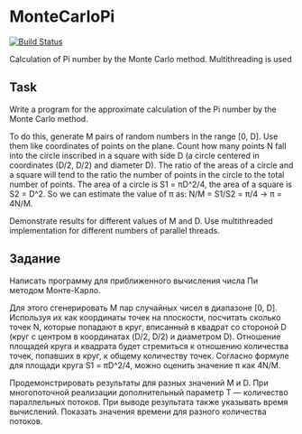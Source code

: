 # MonteCarloPi
[![Build Status](https://travis-ci.com/timerke/MonteCarloPi.svg?branch=main)](https://travis-ci.com/timerke/MonteCarloPi)

Calculation of Pi number by the Monte Carlo method. Multithreading is used

## Task
Write a program for the approximate calculation of the Pi number by the Monte Carlo method.

To do this, generate M pairs of random numbers in the range [0, D]. Use them like coordinates of points on the plane. Count how many points N fall into the circle inscribed in a square with side D (a circle centered in coordinates (D/2, D/2) and diameter D). The ratio of the areas of a circle and a square will tend to the ratio the number of points in the circle to the total number of points. The area of a circle is S1 = πD^2/4, the area of a square is S2 = D^2. So we can estimate the value of π as: N/M = S1/S2 = π/4 -> π = 4N/M.

Demonstrate results for different values of M and D. Use multithreaded implementation for different numbers of parallel threads.

## Задание
Написать программу для приближенного вычисления числа Пи методом Монте-Карло.

Для этого сгенерировать M пар случайных чисел в диапазоне [0, D]. Используя их как координаты точек на плоскости, посчитать сколько точек N, которые попадают в круг,
вписанный в квадрат со стороной D (круг с центром в координатах (D/2, D/2) и диаметром D). Отношение площадей круга и квадрата будет стремиться к отношению количества точек, попавших в круг, к общему количеству точек. Согласно формуле для площади круга S1 = πD^2/4, можно оценить значение π как 4N/M.

Продемонстрировать результаты для разных значений M и D. При многопоточной реализации дополнительный параметр T — количество параллельных потоков. При выводе результата также указывать время вычислений. Показать значения времени для разного количества потоков.
